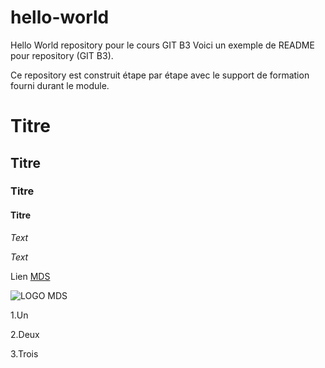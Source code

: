 # hello-world
Hello World repository pour le cours GIT B3 
Voici un exemple de README pour repository (GIT B3).  

Ce repository est construit étape par étape avec le support de formation fourni durant le module.
 # Titre
 ## Titre
 ### Titre
 #### Titre

 *Text*


 _Text_

 Lien [MDS](https://www.mydigitalschool.com/)

 
 ![LOGO MDS](https://www.mydigitalschool.com/themes/custom/mds/img/logo.png)
 
 1.Un
 
 2.Deux
 
 3.Trois
 
